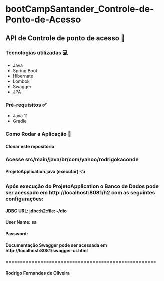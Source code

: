 # bootCampSantander_Controle-de-Ponto-de-Acesso

## API de Controle de ponto de acesso :page_with_curl:

### Tecnologias utilizadas :computer:
- Java
- Spring Boot
- Hibernate
- Lombok
- Swagger
- JPA

### Pré-requisitos :white_check_mark:
- Java 11
- Gradle

### Como Rodar a Aplicação :rocket:

#### Clonar este repositório

### Acesse src/main/java/br/com/yahoo/rodrigokaconde

#### ProjetoApplication.java (executar) :point_left:

### Após execução do ProjetoApplication o Banco de Dados pode ser acessado em http://localhost:8081/h2 com as seguintes configurações:
#### JDBC URL: jdbc:h2:file:~/dio
#### User Name: sa
#### Password: 
#### Documentação Swagger pode ser acessada em http://localhost:8081/swagger-ui.html

====================================================
#### Rodrigo Fernandes de Oliveira
